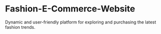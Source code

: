 # Fashion-E-Commerce-Website
 Dynamic and user-friendly platform for exploring and purchasing the latest fashion trends.
